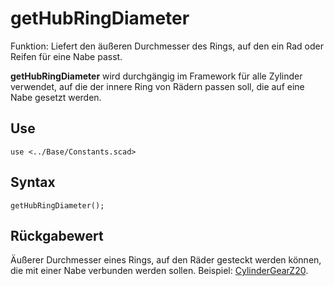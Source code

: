 # getHubRingDiameter

Funktion: Liefert den äußeren Durchmesser des Rings, auf den ein Rad oder Reifen für eine Nabe passt.

__getHubRingDiameter__ wird durchgängig im Framework für alle Zylinder verwendet, auf die der innere Ring von Rädern passen soll, die auf eine Nabe gesetzt werden.

## Use
```
use <../Base/Constants.scad>
```

## Syntax
```
getHubRingDiameter();
```

## Rückgabewert
Äußerer Durchmesser eines Rings, auf den Räder gesteckt werden können, die mit einer Nabe verbunden werden sollen. Beispiel: [CylinderGearZ20](../Elements/CylinderGearZ20.md).
